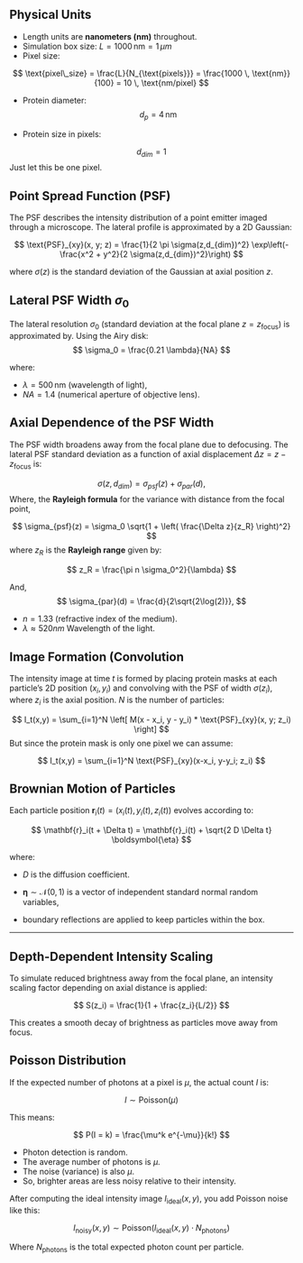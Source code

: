 

## Physical Units

- Length units are **nanometers (nm)** throughout.
- Simulation box size: $L = 1000 \, \text{nm} = 1 \, \mu m$ 
- Pixel size: 

$$
\text{pixel\_size} = \frac{L}{N_{\text{pixels}}} = \frac{1000 \, \text{nm}}{100} = 10 \, \text{nm/pixel}
$$

- Protein diameter:
$$
d_p = 4 \, \text{nm}
$$

- Protein size in pixels:


$$
d_{dim} = 1
$$
Just let this be one pixel.

## Point Spread Function (PSF)

  

The PSF describes the intensity distribution of a point emitter imaged through a microscope. The lateral profile is approximated by a 2D Gaussian:

  
$$
\text{PSF}_{xy}(x, y; z) = \frac{1}{2 \pi \sigma(z,d_{dim})^2} \exp\left(-\frac{x^2 + y^2}{2 \sigma(z,d_{dim})^2}\right)
$$


  
where $\sigma(z)$ is the standard deviation of the Gaussian at axial position $z$. 

## Lateral PSF Width $\sigma_0$


The lateral resolution $\sigma_0$ (standard deviation at the focal plane $z = z_{\text{focus}}$)  is approximated by. Using the Airy disk: 
$$
\sigma_0 = \frac{0.21 \lambda}{NA}
$$

where:

- $\lambda = 500\, \text{nm}$ (wavelength of light),
- $NA = 1.4$ (numerical aperture of objective lens).
## Axial Dependence of the PSF Width


The PSF width broadens away from the focal plane due to defocusing. The lateral PSF standard deviation as a function of axial displacement $\Delta z = z - z_{\text{focus}}$ is:

$$
\sigma(z,d_{dim}) = \sigma_{psf}(z)+\sigma_{par}(d),
$$
Where, the **Rayleigh formula** for the variance with distance from the focal point,

$$
\sigma_{psf}(z) = \sigma_0 \sqrt{1 + \left( \frac{\Delta z}{z_R} \right)^2}
$$
where $z_R$ is the **Rayleigh range** given by:

$$
z_R = \frac{\pi n \sigma_0^2}{\lambda}
$$

And, 
$$
\sigma_{par}(d) = \frac{d}{2\sqrt{2\log(2)}},
$$

- $n = 1.33$ (refractive index of the medium).
- $\lambda \approx 520 nm$ Wavelength of the light.
## Image Formation (Convolution


The intensity image at time $t$ is formed by placing protein masks at each particle’s 2D position $(x_i, y_i)$ and convolving with the PSF of width $\sigma(z_i)$, where $z_i$ is the axial position. $N$ is the number of particles:

$$
I_t(x,y) = \sum_{i=1}^N \left[ M(x - x_i, y - y_i) * \text{PSF}_{xy}(x, y; z_i) \right]
$$
But since the protein mask is only one pixel we can assume:

$$
I_t(x,y) = \sum_{i=1}^N \text{PSF}_{xy}(x-x_i, y-y_i; z_i)
$$

## Brownian Motion of Particles

Each particle position $\mathbf{r}_i(t) = (x_i(t), y_i(t), z_i(t))$ evolves according to:

$$
\mathbf{r}_i(t + \Delta t) = \mathbf{r}_i(t) + \sqrt{2 D \Delta t} \boldsymbol{\eta}
$$

where:

- $D$ is the diffusion coefficient. 

- $\boldsymbol{\eta} \sim \mathcal{N}(0, 1)$ is a vector of independent standard normal random variables,

- boundary reflections are applied to keep particles within the box.

  
---

  
## Depth-Dependent Intensity Scaling


To simulate reduced brightness away from the focal plane, an intensity scaling factor depending on axial distance is applied:

$$
S(z_i) = \frac{1}{1 + \frac{z_i}{L/2}}
$$


This creates a smooth decay of brightness as particles move away from focus.

## Poisson Distribution

If the expected number of photons at a pixel is $\mu$, the actual count $I$ is:

$$
I \sim \text{Poisson}(\mu)
$$

This means:

$$
P(I = k) = \frac{\mu^k e^{-\mu}}{k!}
$$

- Photon detection is random.
- The average number of photons is $\mu$.
- The noise (variance) is also $\mu$.
- So, brighter areas are less noisy relative to their intensity.

After computing the ideal intensity image $I_{\text{ideal}}(x, y)$, you add Poisson noise like this:

$$
I_{\text{noisy}}(x, y) \sim \text{Poisson}(I_{\text{ideal}}(x, y) \cdot N_{\text{photons}})
$$

Where $N_{\text{photons}}$ is the total expected photon count per particle.